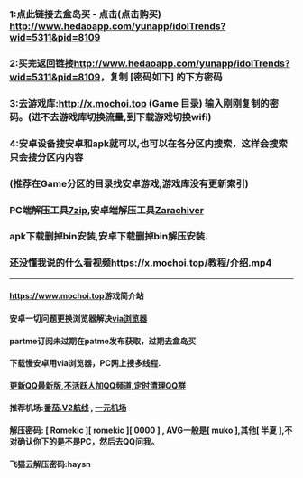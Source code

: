 ### 1:点此链接去盒岛买 - 点击(点击购买) <http://www.hedaoapp.com/yunapp/idolTrends?wid=5311&pid=8109>
### 2:买完返回链接<http://www.hedaoapp.com/yunapp/idolTrends?wid=5311&pid=8109>，复制 [密码如下] 的下方密码
### 3:去游戏库:<http://x.mochoi.top>  (Game 目录) 输入刚刚复制的密码。(进不去游戏库切换流量,到下载游戏切换wifi)
### 4:安卓设备搜安卓和apk就可以,也可以在各分区内搜索，这样会搜索只会搜分区内内容
### (推荐在Game分区的目录找安卓游戏,游戏库没有更新索引)
### PC端解压工具[7zip](https://experiments-alicdn.sparanoid.net/7z/7z2201-x64.exe),安卓端解压工具[Zarachiver](https://x.mochoi.top/教程/安装包)
### apk下载删掉bin安装,安卓下载删掉bin解压安装.
### 还没懂我说的什么看视频<https://x.mochoi.top/教程/介绍.mp4>
***
#### <https://www.mochoi.top>游戏简介站
#### 安卓一切问题更换浏览器解决[via浏览器](https://viayoo.com/zh-cn)
#### partme订阅未过期在patme发布获取，过期去盒岛买
#### 下载慢安卓用via浏览器，PC网上搜多线程.
#### [更新QQ最新版,不活跃人加QQ频道,定时清理QQ群](https://pd.qq.com/s/84ljkq53i)
#### 推荐机场:[番茄.V2航线](https://fanqiev2.work/auth/register?code=pFLT)  ,  [一元机场](https://xn--4gq62f52gdss.com/#/register?code=KZXciMqn)
#### 解压密码: [ Romekic ][ romekic ][ 0000 ] , AVG一般是[ muko ],其他[ 半夏 ],不对确认你下的是不是PC，然后去QQ问我。
#### 飞猫云解压密码:haysn
